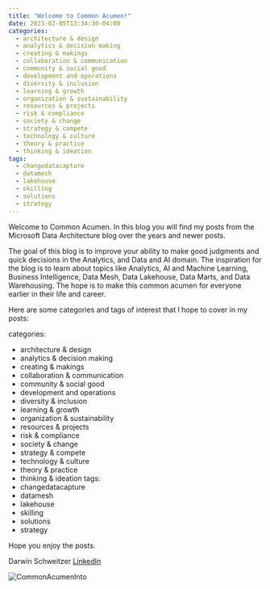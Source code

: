 ```yaml
---
title: "Welcome to Common Acumen!"
date: 2023-02-05T13:34:30-04:00
categories:
  - architecture & design
  - analytics & decision making
  - creating & makings
  - collaboration & communication
  - community & social good
  - development and operations
  - diversity & inclusion
  - learning & growth
  - organization & sustainability
  - resources & projects
  - risk & compliance
  - society & change
  - strategy & compete
  - technology & culture
  - theory & practice
  - thinking & ideation
tags:
  - changedatacapture
  - datamesh
  - lakehouse
  - skilling
  - solutions
  - strategy
---
```


Welcome to Common Acumen.  In this blog you will find my posts from the Microsoft Data Architecture blog over the years and newer posts.  

The goal of this blog is to improve your ability to make good judgments and quick decisions in the Analytics, and Data and AI domain.  The inspiration for the blog is to learn about topics like Analytics, AI and Machine Learning, Business Intelligence, Data Mesh, Data Lakehouse, Data Marts, and Data Warehousing.  The hope is to make this common acumen for everyone earlier in their life and career.

Here are some categories and tags of interest that I hope to cover in my posts:

categories:
  - architecture & design
  - analytics & decision making
  - creating & makings
  - collaboration & communication
  - community & social good
  - development and operations
  - diversity & inclusion
  - learning & growth
  - organization & sustainability
  - resources & projects
  - risk & compliance
  - society & change
  - strategy & compete
  - technology & culture
  - theory & practice
  - thinking & ideation
tags:
  - changedatacapture
  - datamesh
  - lakehouse
  - skilling
  - solutions
  - strategy

Hope you enjoy the posts.

Darwin Schweitzer [LinkedIn](https://www.linkedin.com/in/darsch)

![CommonAcumenInto](https://phx02pap001files.storage.live.com/y4mobUEQt0QojxHZzHR0Cqqg8WVDqQiizoO5sr1j0PGoIcmAlcsolVbHhoubmRGcX3_B1ftOOGQnzNZmL7Af8Gj0fMwr5wqu-srik0mxTT7Qnh6d2IsR10WVtc2n-bLzKjCwfkMethxQnLCX64uv620nVeBrUM2IYpOHflmrZPRSb5jcQHVIn28-ddZiF5wZl66?width=999&height=749&cropmode=none)